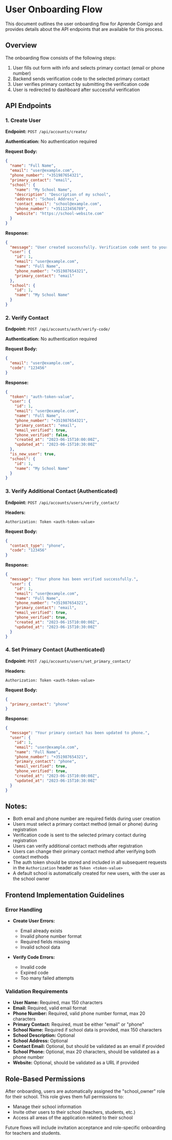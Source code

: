 # User Onboarding Flow

This document outlines the user onboarding flow for Aprende Comigo and provides details about the API endpoints that are available for this process.

## Overview

The onboarding flow consists of the following steps:

1. User fills out form with info and selects primary contact (email or phone number)
2. Backend sends verification code to the selected primary contact
3. User verifies primary contact by submitting the verification code
4. User is redirected to dashboard after successful verification

## API Endpoints

### 1. Create User

**Endpoint:** `POST /api/accounts/create/`

**Authentication:** No authentication required

**Request Body:**
```json
{
  "name": "Full Name",
  "email": "user@example.com",
  "phone_number": "+351987654321",
  "primary_contact": "email",
  "school": {
    "name": "My School Name",
    "description": "Description of my school",
    "address": "School Address",
    "contact_email": "school@example.com",
    "phone_number": "+351123456789",
    "website": "https://school-website.com"
  }
}
```

**Response:**
```json
{
  "message": "User created successfully. Verification code sent to your email.",
  "user": {
    "id": 1,
    "email": "user@example.com",
    "name": "Full Name",
    "phone_number": "+351987654321",
    "primary_contact": "email"
  },
  "school": {
    "id": 1,
    "name": "My School Name"
  }
}
```

### 2. Verify Contact

**Endpoint:** `POST /api/accounts/auth/verify-code/`

**Authentication:** No authentication required

**Request Body:**
```json
{
  "email": "user@example.com",
  "code": "123456"
}
```

**Response:**
```json
{
  "token": "auth-token-value",
  "user": {
    "id": 1,
    "email": "user@example.com",
    "name": "Full Name",
    "phone_number": "+351987654321",
    "primary_contact": "email",
    "email_verified": true,
    "phone_verified": false,
    "created_at": "2023-06-15T10:00:00Z",
    "updated_at": "2023-06-15T10:30:00Z"
  },
  "is_new_user": true,
  "school": {
    "id": 1,
    "name": "My School Name"
  }
}
```

### 3. Verify Additional Contact (Authenticated)

**Endpoint:** `POST /api/accounts/users/verify_contact/`

**Headers:**
```
Authorization: Token <auth-token-value>
```

**Request Body:**
```json
{
  "contact_type": "phone",
  "code": "123456"
}
```

**Response:**
```json
{
  "message": "Your phone has been verified successfully.",
  "user": {
    "id": 1,
    "email": "user@example.com",
    "name": "Full Name",
    "phone_number": "+351987654321",
    "primary_contact": "email",
    "email_verified": true,
    "phone_verified": true,
    "created_at": "2023-06-15T10:00:00Z",
    "updated_at": "2023-06-15T10:30:00Z"
  }
}
```

### 4. Set Primary Contact (Authenticated)

**Endpoint:** `POST /api/accounts/users/set_primary_contact/`

**Headers:**
```
Authorization: Token <auth-token-value>
```

**Request Body:**
```json
{
  "primary_contact": "phone"
}
```

**Response:**
```json
{
  "message": "Your primary contact has been updated to phone.",
  "user": {
    "id": 1,
    "email": "user@example.com",
    "name": "Full Name",
    "phone_number": "+351987654321",
    "primary_contact": "phone",
    "email_verified": true,
    "phone_verified": true,
    "created_at": "2023-06-15T10:00:00Z",
    "updated_at": "2023-06-15T10:30:00Z"
  }
}
```

## Notes:

- Both email and phone number are required fields during user creation
- Users must select a primary contact method (email or phone) during registration
- Verification code is sent to the selected primary contact during registration
- Users can verify additional contact methods after registration
- Users can change their primary contact method after verifying both contact methods
- The auth token should be stored and included in all subsequent requests in the `Authorization` header as `Token <token-value>`
- A default school is automatically created for new users, with the user as the school owner

## Frontend Implementation Guidelines

### Error Handling

- **Create User Errors:**
  - Email already exists
  - Invalid phone number format
  - Required fields missing
  - Invalid school data

- **Verify Code Errors:**
  - Invalid code
  - Expired code
  - Too many failed attempts

### Validation Requirements

- **User Name:** Required, max 150 characters
- **Email:** Required, valid email format
- **Phone Number:** Required, valid phone number format, max 20 characters
- **Primary Contact:** Required, must be either "email" or "phone"
- **School Name:** Required if school data is provided, max 150 characters
- **School Description:** Optional
- **School Address:** Optional
- **Contact Email:** Optional, but should be validated as an email if provided
- **School Phone:** Optional, max 20 characters, should be validated as a phone number
- **Website:** Optional, should be validated as a URL if provided

## Role-Based Permissions

After onboarding, users are automatically assigned the "school_owner" role for their school. This role gives them full permissions to:

- Manage their school information
- Invite other users to their school (teachers, students, etc.)
- Access all areas of the application related to their school

Future flows will include invitation acceptance and role-specific onboarding for teachers and students.
